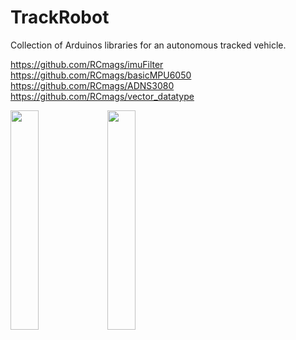 # TrackRobot
Collection of Arduinos libraries for an autonomous tracked vehicle.

https://github.com/RCmags/imuFilter
https://github.com/RCmags/basicMPU6050
https://github.com/RCmags/ADNS3080
https://github.com/RCmags/vector_datatype

<img src = "/images/inclined_plate.gif" width = "30%" height = "30%"> <img src = "/images/zip_zag.gif" width = "30%" height = "30%">
